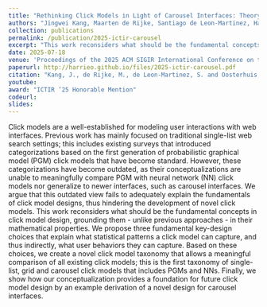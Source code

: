 ```yaml
---
title: "Rethinking Click Models in Light of Carousel Interfaces: Theory-Based Categorization and Design of Click Models"
authors: "Jingwei Kang, Maarten de Rijke, Santiago de Leon-Martinez, Harrie Oosterhuis"
collection: publications
permalink: /publication/2025-ictir-carousel
excerpt: "This work reconsiders what should be the fundamental concepts in click model design, grounding them - unlike previous approaches - in their mathematical properties."
date: 2025-07-18
venue: 'Proceedings of the 2025 ACM SIGIR International Conference on the Theory of Information Retrieval (ICTIR ’25)'
paperurl: http://harrieo.github.io/files/2025-ictir-carousel.pdf
citation: "Kang, J., de Rijke, M., de Leon-Martinez, S. and Oosterhuis, H., 2025, July. Rethinking Click Models in Light of Carousel Interfaces: Theory-Based Categorization and Design of Click Models. In Proceedings of the 2025 ACM SIGIR International Conference on the Theory of Information Retrieval. ACM, 2025."
youtube: 
award: "ICTIR ’25 Honorable Mention"
codeurl:
slides: 
---
```


Click models are a well-established for modeling user interactions with web interfaces. Previous work has mainly focused on traditional single-list web search settings; this includes existing surveys that introduced categorizations based on the first generation of probabilistic graphical model (PGM) click models that have become standard. However, these categorizations have become outdated, as their conceptualizations are unable to meaningfully compare PGM with neural network (NN) click models nor generalize to newer interfaces, such as carousel interfaces. We argue that this outdated view fails to adequately explain the fundamentals of click model designs, thus hindering the development of novel click models. This work reconsiders what should be the fundamental concepts in click model design, grounding them - unlike previous approaches - in their mathematical properties. We propose three fundamental key-design choices that explain what statistical patterns a click model can capture, and thus indirectly, what user behaviors they can capture. Based on these choices, we create a novel click model taxonomy that allows a meaningful comparison of all existing click models; this is the first taxonomy of single-list, grid and carousel click models that includes PGMs and NNs. Finally, we show how our conceptualization provides a foundation for future click model design by an example derivation of a novel design for carousel interfaces.